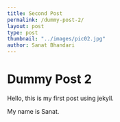```yaml
---
title: Second Post
permalink: /dummy-post-2/
layout: post
type: post
thumbnail: "../images/pic02.jpg"
author: Sanat Bhandari
---
```


# Dummy Post 2

Hello, this is my first post using jekyll.

My name is Sanat.